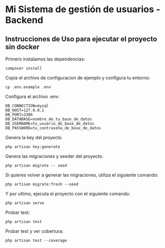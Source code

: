 # Mi Sistema de gestión de usuarios - Backend

## Instrucciones de Uso para ejecutar el proyecto sin docker

Primero instalamos las dependencias:

```
composer install
```
Copia el archivo de configuracion de ejemplo y configura tu entorno:
```
cp .env.example .env
```
Configura el archivo .env:
```
DB_CONNECTION=mysql
DB_HOST=127.0.0.1
DB_PORT=3306
DB_DATABASE=nombre_de_tu_base_de_datos
DB_USERNAME=tu_usuario_de_base_de_datos
DB_PASSWORD=tu_contraseña_de_base_de_datos
```
Genera la key del proyecto
```
php artisan key:generate
```
Genera las migraciones y seeder del proyecto:
```
php artisan migrate -- seed
```
Si quieres volver a generar las migraciones, utiliza el siguiente comando:
```
php artisan migrate:fresh --seed
```

Y por ultimo, ejecuta el proyecto con el siguiente comando:
```
php artisan serve
```

Probar test:
```
php artisan test
```

Probar test y ver cobertura:
```
php artisan test --coverage
```